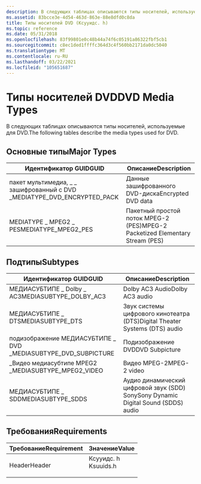 ```yaml
---
description: В следующих таблицах описываются типы носителей, используемые для DVD.
ms.assetid: 83bcce3e-4d54-463d-863e-88e8dfd0c8da
title: Типы носителей DVD (Ксууидс. h)
ms.topic: reference
ms.date: 05/31/2018
ms.openlocfilehash: 83f99801e0c48b44a74f6c05191a86322fbf5cb1
ms.sourcegitcommit: c8ec1ded1ffffc364d3c4f560bb2171da0dc5040
ms.translationtype: MT
ms.contentlocale: ru-RU
ms.lasthandoff: 03/22/2021
ms.locfileid: "105651687"
---
```

# <a name="dvd-media-types"></a><span data-ttu-id="c9c47-103">Типы носителей DVD</span><span class="sxs-lookup"><span data-stu-id="c9c47-103">DVD Media Types</span></span>

<span data-ttu-id="c9c47-104">В следующих таблицах описываются типы носителей, используемые для DVD.</span><span class="sxs-lookup"><span data-stu-id="c9c47-104">The following tables describe the media types used for DVD.</span></span>

## <a name="major-types"></a><span data-ttu-id="c9c47-105">Основные типы</span><span class="sxs-lookup"><span data-stu-id="c9c47-105">Major Types</span></span>



| <span data-ttu-id="c9c47-106">Идентификатор GUID</span><span class="sxs-lookup"><span data-stu-id="c9c47-106">GUID</span></span>                            | <span data-ttu-id="c9c47-107">Описание</span><span class="sxs-lookup"><span data-stu-id="c9c47-107">Description</span></span>                               |
|---------------------------------|-------------------------------------------|
| <span data-ttu-id="c9c47-108">пакет мультимедиа, \_ \_ зашифрованный с DVD \_</span><span class="sxs-lookup"><span data-stu-id="c9c47-108">MEDIATYPE\_DVD\_ENCRYPTED\_PACK</span></span> | <span data-ttu-id="c9c47-109">Данные зашифрованного DVD-диска</span><span class="sxs-lookup"><span data-stu-id="c9c47-109">Encrypted DVD data</span></span>                        |
| <span data-ttu-id="c9c47-110">MEDIATYPE \_ MPEG2 \_ PES</span><span class="sxs-lookup"><span data-stu-id="c9c47-110">MEDIATYPE\_MPEG2\_PES</span></span>           | <span data-ttu-id="c9c47-111">Пакетный простой поток MPEG-2 (PES)</span><span class="sxs-lookup"><span data-stu-id="c9c47-111">MPEG-2 Packetized Elementary Stream (PES)</span></span> |



 

## <a name="subtypes"></a><span data-ttu-id="c9c47-112">Подтипы</span><span class="sxs-lookup"><span data-stu-id="c9c47-112">Subtypes</span></span>



| <span data-ttu-id="c9c47-113">Идентификатор GUID</span><span class="sxs-lookup"><span data-stu-id="c9c47-113">GUID</span></span>                          | <span data-ttu-id="c9c47-114">Описание</span><span class="sxs-lookup"><span data-stu-id="c9c47-114">Description</span></span>                             |
|-------------------------------|-----------------------------------------|
| <span data-ttu-id="c9c47-115">МЕДИАСУБТИПЕ \_ Dolby \_ AC3</span><span class="sxs-lookup"><span data-stu-id="c9c47-115">MEDIASUBTYPE\_DOLBY\_AC3</span></span>      | <span data-ttu-id="c9c47-116">Dolby AC3 Audio</span><span class="sxs-lookup"><span data-stu-id="c9c47-116">Dolby AC3 audio</span></span>                         |
| <span data-ttu-id="c9c47-117">МЕДИАСУБТИПЕ \_ DTS</span><span class="sxs-lookup"><span data-stu-id="c9c47-117">MEDIASUBTYPE\_DTS</span></span>             | <span data-ttu-id="c9c47-118">Звук системы цифрового кинотеатра (DTS)</span><span class="sxs-lookup"><span data-stu-id="c9c47-118">Digital Theater Systems (DTS) audio</span></span>     |
| <span data-ttu-id="c9c47-119">подизображение МЕДИАСУБТИПЕ \_ DVD \_</span><span class="sxs-lookup"><span data-stu-id="c9c47-119">MEDIASUBTYPE\_DVD\_SUBPICTURE</span></span> | <span data-ttu-id="c9c47-120">Подизображение DVD</span><span class="sxs-lookup"><span data-stu-id="c9c47-120">DVD Subpicture</span></span>                          |
| <span data-ttu-id="c9c47-121">\_Видео медиасубтипе MPEG2 \_</span><span class="sxs-lookup"><span data-stu-id="c9c47-121">MEDIASUBTYPE\_MPEG2\_VIDEO</span></span>    | <span data-ttu-id="c9c47-122">Видео MPEG-2</span><span class="sxs-lookup"><span data-stu-id="c9c47-122">MPEG-2 video</span></span>                            |
| <span data-ttu-id="c9c47-123">МЕДИАСУБТИПЕ \_ SDD</span><span class="sxs-lookup"><span data-stu-id="c9c47-123">MEDIASUBTYPE\_SDDS</span></span>            | <span data-ttu-id="c9c47-124">Аудио динамический цифровой звук (SDD) Sony</span><span class="sxs-lookup"><span data-stu-id="c9c47-124">Sony Dynamic Digital Sound (SDDS) audio</span></span> |



 

## <a name="requirements"></a><span data-ttu-id="c9c47-125">Требования</span><span class="sxs-lookup"><span data-stu-id="c9c47-125">Requirements</span></span>



| <span data-ttu-id="c9c47-126">Требование</span><span class="sxs-lookup"><span data-stu-id="c9c47-126">Requirement</span></span> | <span data-ttu-id="c9c47-127">Значение</span><span class="sxs-lookup"><span data-stu-id="c9c47-127">Value</span></span> |
|-------------------|--------------------------------------------------------------------------------------|
| <span data-ttu-id="c9c47-128">Header</span><span class="sxs-lookup"><span data-stu-id="c9c47-128">Header</span></span><br/> | <dl> <span data-ttu-id="c9c47-129"><dt>Ксууидс. h</dt></span><span class="sxs-lookup"><span data-stu-id="c9c47-129"><dt>Ksuuids.h</dt></span></span> </dl> |



 

 




